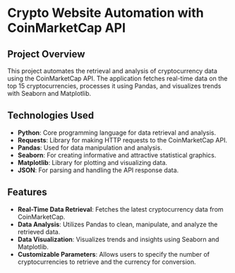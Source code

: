 # Crypto Website Automation with CoinMarketCap API

## Project Overview

This project automates the retrieval and analysis of cryptocurrency data using the CoinMarketCap API. The application fetches real-time data on the top 15 cryptocurrencies, processes it using Pandas, and visualizes trends with Seaborn and Matplotlib.

## Technologies Used

- **Python**: Core programming language for data retrieval and analysis.
- **Requests**: Library for making HTTP requests to the CoinMarketCap API.
- **Pandas**: Used for data manipulation and analysis.
- **Seaborn**: For creating informative and attractive statistical graphics.
- **Matplotlib**: Library for plotting and visualizing data.
- **JSON**: For parsing and handling the API response data.

## Features

- **Real-Time Data Retrieval**: Fetches the latest cryptocurrency data from CoinMarketCap.
- **Data Analysis**: Utilizes Pandas to clean, manipulate, and analyze the retrieved data.
- **Data Visualization**: Visualizes trends and insights using Seaborn and Matplotlib.
- **Customizable Parameters**: Allows users to specify the number of cryptocurrencies to retrieve and the currency for conversion.
